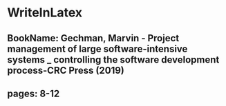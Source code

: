 # WriteInLatex
## BookName: Gechman, Marvin - Project management of large software-intensive systems _ controlling the software development process-CRC Press (2019)
## pages: 8-12
